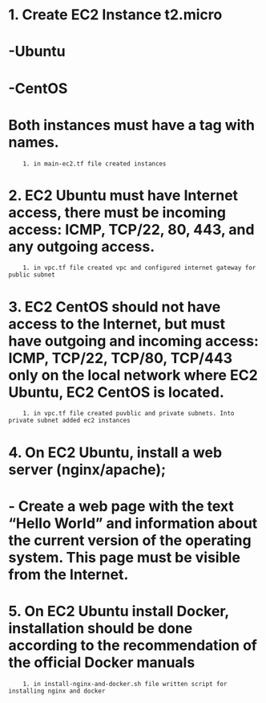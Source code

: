 # 1. Create EC2 Instance t2.micro
#     -Ubuntu
#     -CentOS
#     Both instances must have a tag with names.
        1. in main-ec2.tf file created instances
# 2. EC2 Ubuntu must have Internet access, there must be incoming access: ICMP, TCP/22, 80, 443, and any outgoing access.
        1. in vpc.tf file created vpc and configured internet gateway for public subnet
# 3. EC2 CentOS should not have access to the Internet, but must have outgoing and incoming access: ICMP, TCP/22, TCP/80, TCP/443 only on the local network where EC2 Ubuntu, EC2 CentOS is located.
        1. in vpc.tf file created puvblic and private subnets. Into private subnet added ec2 instances
# 4. On EC2 Ubuntu, install a web server (nginx/apache);
#  - Create a web page with the text “Hello World” and information about the current version of the operating system. This page must be visible from the Internet.
# 5. On EC2 Ubuntu install Docker, installation should be done according to the recommendation of the official Docker manuals
        1. in install-nginx-and-docker.sh file written script for installing nginx and docker
